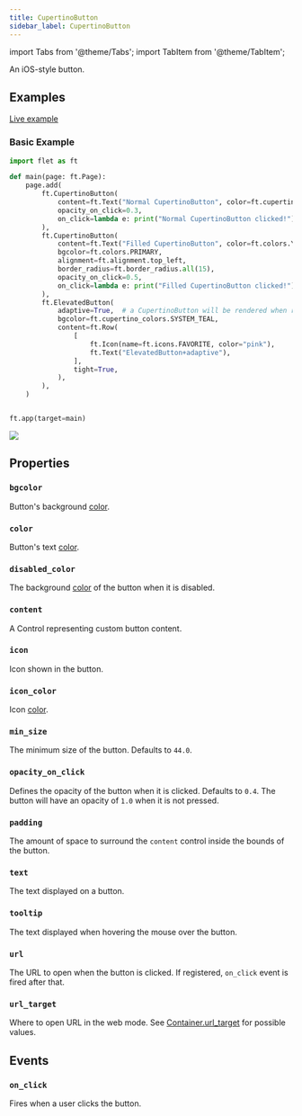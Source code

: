 ```yaml
---
title: CupertinoButton
sidebar_label: CupertinoButton
---
```


import Tabs from '@theme/Tabs';
import TabItem from '@theme/TabItem';

An iOS-style button.

## Examples

[Live example](https://flet-controls-gallery.fly.dev/buttons/cupertinobutton)

### Basic Example

<Tabs groupId="language">
  <TabItem value="python" label="Python" default>

```python
import flet as ft

def main(page: ft.Page):
    page.add(
        ft.CupertinoButton(
            content=ft.Text("Normal CupertinoButton", color=ft.cupertino_colors.DESTRUCTIVE_RED),
            opacity_on_click=0.3,
            on_click=lambda e: print("Normal CupertinoButton clicked!"),
        ),
        ft.CupertinoButton(
            content=ft.Text("Filled CupertinoButton", color=ft.colors.YELLOW),
            bgcolor=ft.colors.PRIMARY,
            alignment=ft.alignment.top_left,
            border_radius=ft.border_radius.all(15),
            opacity_on_click=0.5,
            on_click=lambda e: print("Filled CupertinoButton clicked!"),
        ),
        ft.ElevatedButton(
            adaptive=True,  # a CupertinoButton will be rendered when running on apple-platform
            bgcolor=ft.cupertino_colors.SYSTEM_TEAL,
            content=ft.Row(
                [
                    ft.Icon(name=ft.icons.FAVORITE, color="pink"),
                    ft.Text("ElevatedButton+adaptive"),
                ],
                tight=True,
            ),
        ),
    )


ft.app(target=main)
```
  </TabItem>

</Tabs>

<img src="/img/docs/controls/cupertino-button/basic-cupertino-buttons.png" className="screenshot-20" />

## Properties

### `bgcolor`

Button's background [color](/docs/reference/colors).

### `color`

Button's text [color](/docs/reference/colors).

### `disabled_color`

The background [color](/docs/reference/colors) of the button when it is disabled.

### `content`

A Control representing custom button content.

### `icon`

Icon shown in the button.

### `icon_color`

Icon [color](/docs/reference/colors).

### `min_size`

The minimum size of the button. Defaults to `44.0`.

### `opacity_on_click`

Defines the opacity of the button when it is clicked. Defaults to `0.4`. The button will have an opacity of `1.0` when it is not pressed.

### `padding`

The amount of space to surround the `content` control inside the bounds of the button.

### `text`

The text displayed on a button.

### `tooltip`

The text displayed when hovering the mouse over the button.

### `url`

The URL to open when the button is clicked. If registered, `on_click` event is fired after that.

### `url_target`

Where to open URL in the web mode. See [Container.url_target](container#url_target) for possible values.

## Events

### `on_click`

Fires when a user clicks the button.
